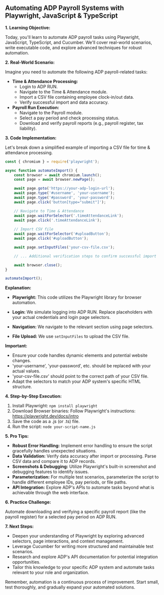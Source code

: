 ## Automating ADP Payroll Systems with Playwright, JavaScript & TypeScript

**1. Learning Objective:**

Today, you'll learn to automate ADP payroll tasks using Playwright, JavaScript, TypeScript, and Cucumber. We'll cover real-world scenarios, write executable code, and explore advanced techniques for robust automation.

**2. Real-World Scenario:**

Imagine you need to automate the following ADP payroll-related tasks:

* **Time & Attendance Processing:** 
    * Login to ADP RUN.
    * Navigate to the Time & Attendance module.
    * Import a CSV file containing employee clock-in/out data.
    * Verify successful import and data accuracy.
* **Payroll Run Execution:**
    * Navigate to the Payroll module.
    * Select a pay period and check processing status.
    * Download and verify payroll reports (e.g., payroll register, tax liability).

**3. Code Implementation:**

Let's break down a simplified example of importing a CSV file for time & attendance processing. 

```javascript
const { chromium } = require('playwright');

async function automateImport() {
    const browser = await chromium.launch();
    const page = await browser.newPage();

    await page.goto('https://your-adp-login-url'); 
    await page.type('#username', 'your-username');
    await page.type('#password', 'your-password');
    await page.click('button[type="submit"]');

    // Navigate to Time & Attendance
    await page.waitForSelector('.timeAttendanceLink'); 
    await page.click('.timeAttendanceLink');
    
    // Import CSV file
    await page.waitForSelector('#uploadButton'); 
    await page.click('#uploadButton');

    await page.setInputFiles('your-csv-file.csv'); 

    // ... Additional verification steps to confirm successful import

    await browser.close();
}

automateImport();
```

**Explanation:**

* **Playwright:** This code utilizes the Playwright library for browser automation.
* **Login:**  We simulate logging into ADP RUN. Replace placeholders with your actual credentials and login page selectors.
* **Navigation:**  We navigate to the relevant section using page selectors.


* **File Upload:** We use `setInputFiles` to upload the CSV file.

**Important:** 

* Ensure your code handles dynamic elements and potential website changes.
* 'your-username', 'your-password', etc. should be replaced with your actual values.
* 'your-csv-file.csv' should point to the correct path of your CSV file.
* Adapt the selectors to match your ADP system's specific HTML structure.


**4. Step-by-Step Execution:**

1. Install Playwright: `npm install playwright`
2. Download Browser binaries:  Follow Playwright's instructions:  https://playwright.dev/docs/intro
3. Save the code as a .js (or .ts) file.
4. Run the script: `node your-script-name.js`



**5. Pro Tips:**

* **Robust Error Handling:** Implement error handling to ensure the script gracefully handles unexpected situations.
* **Data Validation:** Verify data accuracy after import or processing. Parse CSV data and compare it to ADP records.
* **Screenshots & Debugging:** Utilize Playwright's built-in screenshot and debugging features to identify issues.
* **Parameterization:** For multiple test scenarios, parameterize the script to handle different employee IDs, pay periods, or file paths.
* **API Integration:** Explore ADP's APIs to automate tasks beyond what is achievable through the web interface.

**6. Practice Challenge:**

Automate downloading and verifying a specific payroll report (like the payroll register) for a selected pay period on ADP RUN.

**7. Next Steps:**

* Deepen your understanding of Playwright by exploring advanced selectors, page interactions, and context management.
* Leverage Cucumber for writing more structured and maintainable test scenarios.
* Research and explore ADP's API documentation for potential integration opportunities.
* Tailor this knowledge to your specific ADP system and automate tasks relevant to your role and organization.




Remember, automation is a continuous process of improvement. Start small, test thoroughly, and gradually expand your automated solutions.